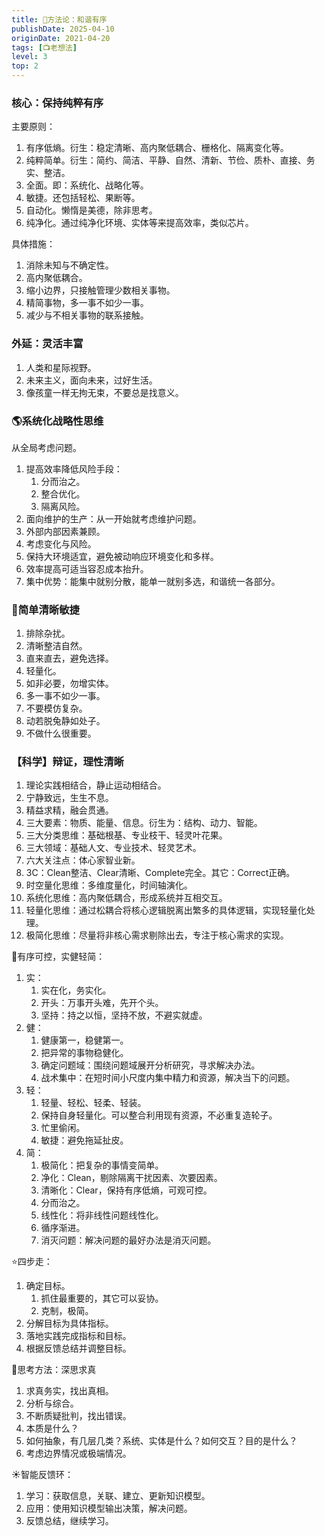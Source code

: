 ```yaml
---
title: 🚀方法论：和谐有序
publishDate: 2025-04-10
originDate: 2021-04-20
tags: [📺老想法]
level: 3
top: 2
---
```


### 核心：保持纯粹有序

主要原则：
1. 有序低熵。衍生：稳定清晰、高内聚低耦合、栅格化、隔离变化等。
2. 纯粹简单。衍生：简约、简洁、平静、自然、清新、节俭、质朴、直接、务实、整洁。
3. 全面。即：系统化、战略化等。
4. 敏捷。还包括轻松、果断等。
5. 自动化。懒惰是美德，除非思考。
6. 纯净化。通过纯净化环境、实体等来提高效率，类似芯片。

具体措施：
1. 消除未知与不确定性。
2. 高内聚低耦合。
3. 缩小边界，只接触管理少数相关事物。
4. 精简事物，多一事不如少一事。
5. 减少与不相关事物的联系接触。

### 外延：灵活丰富

1. 人类和星际视野。
2. 未来主义，面向未来，过好生活。
3. 像孩童一样无拘无束，不要总是找意义。

### 🌎系统化战略性思维

从全局考虑问题。

1. 提高效率降低风险手段：
    1. 分而治之。
    2. 整合优化。
    3. 隔离风险。
2. 面向维护的生产：从一开始就考虑维护问题。
3. 外部内部因素兼顾。
4. 考虑变化与风险。
5. 保持大环境适宜，避免被动响应环境变化和多样。
6. 效率提高可适当容忍成本抬升。
7. 集中优势：能集中就别分散，能单一就别多选，和谐统一各部分。

### 🥚简单清晰敏捷

1. 排除杂扰。
2. 清晰整洁自然。
3. 直来直去，避免选择。
4. 轻量化。
5. 如非必要，勿增实体。
6. 多一事不如少一事。
7. 不要模仿复杂。
8. 动若脱兔静如处子。
9. 不做什么很重要。

### 【科学】辩证，理性清晰

1. 理论实践相结合，静止运动相结合。
2. 宁静致远，生生不息。
3. 精益求精，融会贯通。
4. 三大要素：物质、能量、信息。衍生为：结构、动力、智能。
5. 三大分类思维：基础根基、专业枝干、轻灵叶花果。
6. 三大领域：基础人文、专业技术、轻灵艺术。
7. 六大关注点：体心家智业新。
8. 3C：Clean整洁、Clear清晰、Complete完全。其它：Correct正确。
9. 时空量化思维：多维度量化，时间轴演化。
10. 系统化思维：高内聚低耦合，形成系统并互相交互。
11. 轻量化思维：通过松耦合将核心逻辑脱离出繁多的具体逻辑，实现轻量化处理。
12. 极简化思维：尽量将非核心需求剔除出去，专注于核心需求的实现。

🥚有序可控，实健轻简：

1. 实：
    1. 实在化，务实化。
    2. 开头：万事开头难，先开个头。
    3. 坚持：持之以恒，坚持不放，不避实就虚。
2. 健：
    1. 健康第一，稳健第一。
    2. 把异常的事物稳健化。
    3. 确定问题域：围绕问题域展开分析研究，寻求解决办法。
    4. 战术集中：在短时间小尺度内集中精力和资源，解决当下的问题。
3. 轻：
    1. 轻量、轻松、轻柔、轻装。
    2. 保持自身轻量化。可以整合利用现有资源，不必重复造轮子。
    3. 忙里偷闲。
    4. 敏捷：避免拖延扯皮。
4. 简：
    1. 极简化：把复杂的事情变简单。
    2. 净化：Clean，剔除隔离干扰因素、次要因素。
    3. 清晰化：Clear，保持有序低熵，可观可控。
    4. 分而治之。
    5. 线性化：将非线性问题线性化。
    6. 循序渐进。
    7. 消灭问题：解决问题的最好办法是消灭问题。


⭐️四步走：
1. 确定目标。
    1. 抓住最重要的，其它可以妥协。
    2. 克制，极简。
2. 分解目标为具体指标。
3. 落地实践完成指标和目标。
4. 根据反馈总结并调整目标。

🤔思考方法：深思求真
1. 求真务实，找出真相。
2. 分析与综合。
3. 不断质疑批判，找出错误。
4. 本质是什么？
5. 如何抽象，有几层几类？系统、实体是什么？如何交互？目的是什么？
6. 考虑边界情况或极端情况。

☀️智能反馈环：
1. 学习：获取信息，关联、建立、更新知识模型。
2. 应用：使用知识模型输出决策，解决问题。
3. 反馈总结，继续学习。
